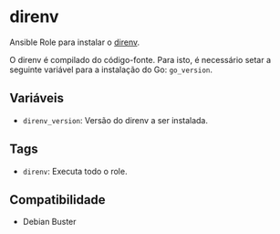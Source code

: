 # direnv

Ansible Role para instalar o [direnv](https://github.com/direnv/direnv).

O direnv é compilado do código-fonte. Para isto, é necessário setar a seguinte
variável para a instalação do Go: `go_version`.

## Variáveis

- `direnv_version`: Versão do direnv a ser instalada.

## Tags

- `direnv`: Executa todo o role.

## Compatibilidade

- Debian Buster
